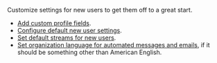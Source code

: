 Customize settings for new users to get them off to a great start.

* [Add custom profile fields](/help/add-custom-profile-fields).
* [Configure default new user settings][default-user-settings].
* [Set default streams for new users](/help/set-default-streams-for-new-users).
* [Set organization language for automated messages and emails][change-notifications-language],
  if it should be something other than American English.

[change-notifications-language]: /help/change-the-default-language-for-your-organization
[default-user-settings]: /help/configure-default-new-user-settings
